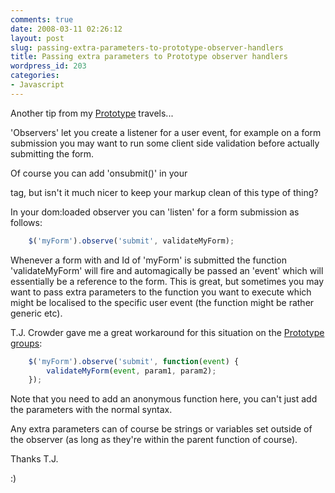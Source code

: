 ```yaml
---
comments: true
date: 2008-03-11 02:26:12
layout: post
slug: passing-extra-parameters-to-prototype-observer-handlers
title: Passing extra parameters to Prototype observer handlers
wordpress_id: 203
categories:
- Javascript
---
```


Another tip from my [Prototype](http://www.prototypejs.org/) travels...

'Observers' let you create a listener for a user event, for example on a form submission you may want to run some client side validation before actually submitting the form.

Of course you can add 'onsubmit()' in your <form> tag, but isn't it much nicer to keep your markup clean of this type of thing?

In your dom:loaded observer you can 'listen' for a form submission as follows:

``` javascript
	$('myForm').observe('submit', validateMyForm);
```

Whenever a form with and Id of 'myForm' is submitted the function 'validateMyForm' will fire and automagically be passed an 'event' which will essentially be a reference to the form. This is great, but sometimes you may want to pass extra parameters to the function you want to execute which might be localised to the specific user event (the function might be rather generic etc).

T.J. Crowder gave me a great workaround for this situation on the [Prototype groups](http://groups.google.com/group/rubyonrails-spinoffs/):

``` javascript
	$('myForm').observe('submit', function(event) {
		validateMyForm(event, param1, param2);
	});
```

Note that you need to add an anonymous function here, you can't just add the parameters with the normal syntax.

Any extra parameters can of course be strings or variables set outside of the observer (as long as they're within the parent function of course).

Thanks T.J.

:)



